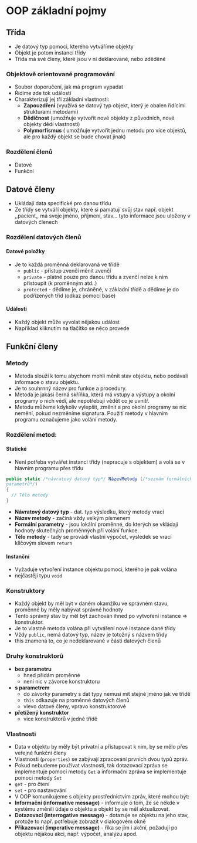 # OOP základní pojmy

## Třída

- Je datový typ pomoci, kterého vytváříme objekty
- Objekt je potom instancí třídy
- Třída má své členy, které jsou v ní deklarované, nebo zděděné

### Objektově orientované programování

- Soubor doporučení, jak má program vypadat
- Řídíme zde tok událostí
- Charakterizují jej tři základní vlastnosti:
  - **Zapouzdření** (využívá se datový typ objekt, který je obalen řídícími strukturami metodami)
  - **Dědičnost** (umožňuje vytvořit nové objekty z původních, nové objekty dědí vlastnosti)
  - **Polymorfismus** ( umožňuje vytvořit jednu metodu pro více objektů, ale pro každý objekt se bude chovat jinak)

### Rozdělení členů

- Datové
- Funkční

## Datové členy

- Ukládají data specifické pro danou třídu
- Ze třídy se vytváří objekty, které si pamatují svůj stav např. objekt ,,pacient,, má svoje jméno, příjmení, stav… tyto informace jsou uloženy v datových členech

### Rozdělení datových členů

#### Datové položky

- Je to každá proměnná deklarovaná ve třídě
  - `public` - přístup zvenčí měnit zvenčí
  - `private` - platné pouze pro danou třídu a zvenčí nelze k nim přistoupit (k proměnným atd..)
  - `protected` - dědíme je, chráněné, v základní třídě a dědíme je do podřízených třid (odkaz pomoci base)

#### Události

- Každý objekt může vyvolat nějakou událost
- Například kliknutím na tlačítko se něco provede

## Funkční členy

### Metody

- Metoda slouží k tomu abychom mohli měnit stav objektu, nebo podávali informace o stavu objektu.
- Je to souhrnný název pro funkce a procedury.
- Metoda je jakási černá skříňka, která má vstupy a výstupy a okolní programy o nich vědí, ale nepotřebují vědět co je uvnitř.
- Metodu můžeme kdykoliv vylepšit, změnit a pro okolní programy se nic nemění, pokud nezměníme signatura. Použití metody v hlavním programu označujeme jako volání metody.

### Rozdělení metod:

#### Statické

- Není potřeba vytvářet instanci třídy (nepracuje s objektem) a volá se v hlavním programu přes třídu

```csharp
public static /*návratový datový typ*/ NázevMetody (/*seznám formálních
parametrů*/)
{
  // Tělo metody
}
```

- **Návratový datový typ** - dat. typ výsledku, který metody vrací
- **Název metody** - začíná vždy velkým písmenem
- **Formální parametry** - jsou lokální proměnné, do kterých se vkládají hodnoty skutečných proměnných při volání funkce.
- **Tělo metody** - tady se provádí vlastní výpočet, výsledek se vrací klíčovým slovem `return`

#### Instanční

- Vyžaduje vytvoření instance objektu pomoci, kterého je pak volána
- nejčastěji typu `void`

### Konstruktory

- Každý objekt by měl být v daném okamžiku ve správném stavu, proměnné by měly nabývat správné hodnoty
- Tento správný stav by měl být zachován ihned po vytvoření instance => konstruktor.
- Je to vlastně metoda volána při vytváření nové instance dané třídy
- Vždy `public`, nemá datový typ, název je totožný s názvem třídy
- this znamená to, co je nedeklarované v části datových členů

### Druhy konstruktorû

- **bez parametru**
  - hned přidám proměnné
  - není nic v závorce konstruktoru
- **s parametrem**
  - do závorky parametry s dat typy nemusí mít stejné jméno jak ve třídě
  - `this` odkazuje na proměnné datových členů
  - vlevo datové členy, vpravo konstruktorové
- **přetížený konstruktor**
  - vice konstruktorů v jedné třídě

### Vlastnosti

- Data v objektu by měly být privatní a přistupovat k nim, by se mělo přes veřejné funkční členy
- Vlastnosti (`properties`) se zabývají zpracování prvních dvou typů zpráv.
- Pokud nebudeme používat vlastnosti, tak dotazovací zpráva se implementuje pomocí metody `Get` a informační zpráva se implementuje pomoci metody `Set`
- `get` - pro čtení
- `set` - pro nastavování
- V OOP komunikujeme s objekty prostřednictvím zpráv, které mohou být:
- **Informační (informative message)** - informuje o tom, že se někde v systému změnili údaje o objektu a objekt by se měl aktualizovat.
- **Dotazovací (interrogative message)** - dotazuje se objektu na jeho stav, protože to např. potřebuje zobrazit v dialogovém okně
- **Přikazovací (imperative message)** - říka se jím i akční, požadují po objektu nějakou akci, např. výpočet, analýzu apod.
